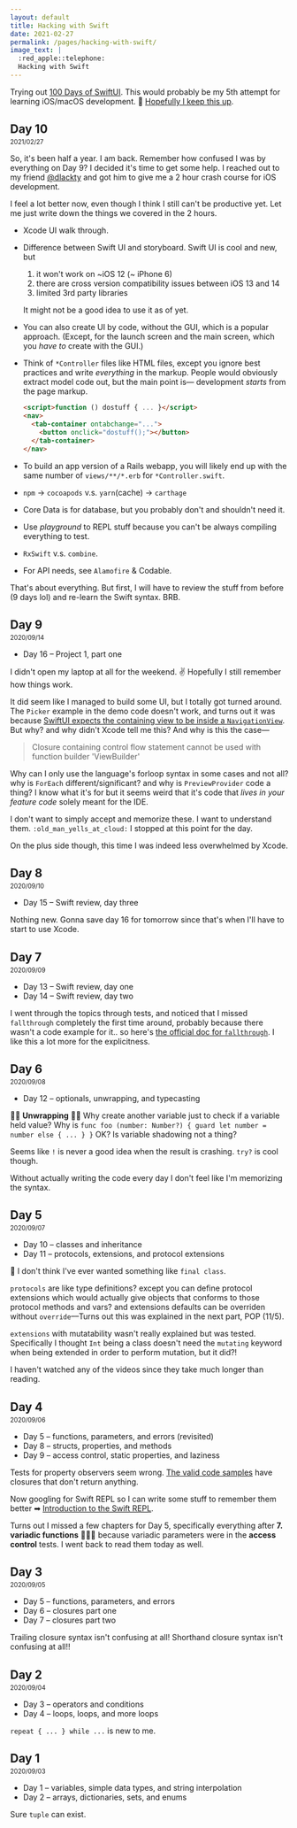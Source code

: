 ```yaml
---
layout: default
title: Hacking with Swift
date: 2021-02-27
permalink: /pages/hacking-with-swift/
image_text: |
  :red_apple::telephone:
  Hacking with Swift
---
```


Trying out [100 Days of SwiftUI](https://www.hackingwithswift.com/100/swiftui). This would probably be my 5th attempt for learning iOS/macOS development. 🤞 [Hopefully I keep this up](https://mobile.twitter.com/muanchiou/status/1302195083333206017).

## Day 10
2021/02/27

So, it's been half a year. I am back. Remember how confused I was by everything on Day 9? I decided it's time to get some help. I reached out to my friend [@dlackty](https://twitter.com/dlackty) and got him to give me a 2 hour crash course for iOS development. 

I feel a lot better now, even though I think I still can't be productive yet. Let me just write down the things we covered in the 2 hours.

- Xcode UI walk through.

- Difference between Swift UI and storyboard. Swift UI is cool and new, but 

   1. it won't work on ~iOS 12 (~ iPhone 6)
   2. there are cross version compatibility issues between iOS 13 and 14
   3. limited 3rd party libraries
   
  It might not be a good idea to use it as of yet. 

- You can also create UI by code, without the GUI, which is a popular approach. (Except, for the launch screen and the main screen, which you *have to* create with the GUI.)

- Think of `*Controller` files like HTML files, except you ignore best practices and write *everything* in the markup. People would obviously extract model code out, but the main point is— development _starts_ from the page markup. 

  ```html
  <script>function () dostuff { ... }</script>
  <nav>
    <tab-container ontabchange="...">
      <button onclick="dostuff();"></button>
    </tab-container>
  </nav>
  ```

- To build an app version of a Rails webapp, you will likely end up with the same number of `views/**/*.erb` for `*Controller.swift`.

- `npm` -> `cocoapods` v.s. `yarn`(cache) -> `carthage` 

- Core Data is for database, but you probably don't and shouldn't need it.

- Use _playground_ to REPL stuff because you can't be always compiling everything to test.

- `RxSwift` v.s. `combine`.

- For API needs, see `Alamofire` & Codable.

That's about everything. But first, I will have to review the stuff from before (9 days lol) and re-learn the Swift syntax. BRB.

## Day 9
2020/09/14

- Day 16 – Project 1, part one

I didn't open my laptop at all for the weekend. ✌️ Hopefully I still remember how things work.

It did seem like I managed to build some UI, but I totally got turned around. The `Picker` example in the demo code doesn't work, and turns out it was because [SwiftUI expects the containing view to be inside a `NavigationView`](https://www.hackingwithswift.com/quick-start/swiftui/how-to-fix-a-form-picker-or-a-navigationlink-that-isnt-tappable). But why? and why didn't Xcode tell me this? And why is this the case—

> Closure containing control flow statement cannot be used with function builder 'ViewBuilder'

Why can I only use the language's forloop syntax in some cases and not all? why is `ForEach` different/significant? and why is `PreviewProvider` code a thing? I know what it's for but it seems weird that it's code that _lives in your feature code_ solely meant for the IDE.

I don't want to simply accept and memorize these. I want to understand them. `:old_man_yells_at_cloud:` I stopped at this point for the day.

On the plus side though, this time I was indeed less overwhelmed by Xcode.

## Day 8
2020/09/10

- Day 15 – Swift review, day three

Nothing new. Gonna save day 16 for tomorrow since that's when I'll have to start to use Xcode.

## Day 7
2020/09/09

- Day 13 – Swift review, day one
- Day 14 – Swift review, day two

I went through the topics through tests, and noticed that I missed `fallthrough` completely the first time around, probably because there wasn't a code example for it.. so here's [the official doc for `fallthrough`](https://docs.swift.org/swift-book/LanguageGuide/ControlFlow.html#ID140). I like this a lot more for the explicitness.


## Day 6
2020/09/08

- Day 12 – optionals, unwrapping, and typecasting

🤔🤔 **Unwrapping** 🤔🤔
Why create another variable just to check if a variable held value? 
Why is `func foo (number: Number?) { guard let number = number else { ... } }` OK? Is variable shadowing not a thing?

Seems like `!` is never a good idea when the result is crashing. `try?` is cool though.

Without actually writing the code every day I don't feel like I'm memorizing the syntax. 

## Day 5
2020/09/07

- Day 10 – classes and inheritance
- Day 11 – protocols, extensions, and protocol extensions

🤔 I don't think I've ever wanted something like `final class`.

`protocols` are like type definitions? except you can define protocol extensions which would actually give objects that conforms to those protocol methods and vars? and extensions defaults can be overriden without `override`––Turns out this was explained in the next part, POP (11/5).

`extensions` with mutatability wasn't really explained but was tested. Specifically I thought `Int` being a class doesn't need the `mutating` keyword when being extended in order to perform mutation, but it did?!

I haven't watched any of the videos since they take much longer than reading.

## Day 4
2020/09/06

- Day 5 – functions, parameters, and errors (revisited)
- Day 8 – structs, properties, and methods
- Day 9 – access control, static properties, and laziness

Tests for property observers seem wrong. [The valid code samples](https://www.hackingwithswift.com/review/property-observers) have closures that don't return anything.

Now googling for Swift REPL so I can write some stuff to remember them better ➡ [Introduction to the Swift REPL](https://developer.apple.com/swift/blog/?id=18).

Turns out I missed a few chapters for Day 5, specifically everything after **7. variadic functions** 🤦🏻‍♀️ because variadic parameters were in the **access control** tests. I went back to read them today as well.

## Day 3
2020/09/05

- Day 5 – functions, parameters, and errors
- Day 6 – closures part one
- Day 7 – closures part two

Trailing closure syntax isn't confusing at all! Shorthand closure syntax isn't confusing at all!!

## Day 2
2020/09/04

- Day 3 – operators and conditions
- Day 4 – loops, loops, and more loops

`repeat { ... } while ...` is new to me.

## Day 1
2020/09/03

- Day 1 – variables, simple data types, and string interpolation
- Day 2 – arrays, dictionaries, sets, and enums

Sure `tuple` can exist.

<style>
  h2 + p { margin-top: -1.2em; font-size: .8em; }
  article ul { list-style: square; }
</style>
